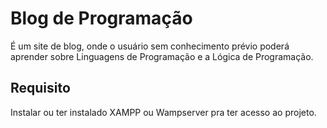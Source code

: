 # Blog de Programação

<p>É um site de blog, onde o usuário sem conhecimento prévio poderá aprender sobre Linguagens de Programação e a Lógica de Programação.</p>

<h2>Requisito</h2>
<p>Instalar ou ter instalado XAMPP ou Wampserver pra ter acesso ao projeto.</p>